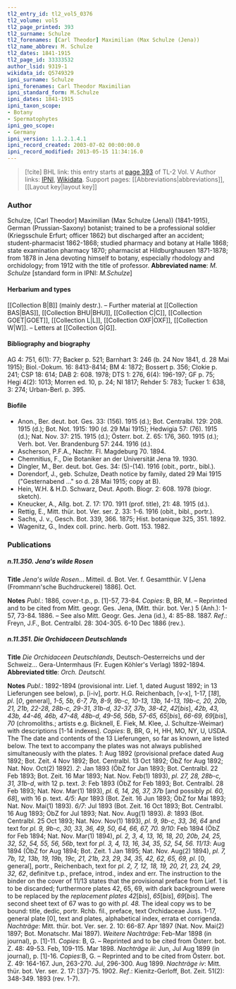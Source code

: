 ```yaml
---
tl2_entry_id: tl2_vol5_0376
tl2_volume: vol5
tl2_page_printed: 393
tl2_surname: Schulze
tl2_forenames: [Carl Theodor] Maximilian (Max Schulze (Jena))
tl2_name_abbrev: M. Schulze
tl2_dates: 1841-1915
tl2_page_id: 33333532
author_lsid: 9319-1
wikidata_id: Q5749329
ipni_surname: Schulze
ipni_forenames: Carl Theodor Maximilian
ipni_standard_form: M.Schulze
ipni_dates: 1841-1915
ipni_taxon_scope: 
- Botany
- Spermatophytes
ipni_geo_scope: 
- Germany
ipni_version: 1.1.2.1.4.1
ipni_record_created: 2003-07-02 00:00:00.0
ipni_record_modified: 2013-05-15 11:34:16.0
---
```


> [!cite] BHL link: this entry starts at [page 393](https://www.biodiversitylibrary.org/page/33333532) of TL-2 Vol. V
> Author links: [IPNI](https://www.ipni.org/a/9319-1), [Wikidata](https://www.wikidata.org/wiki/Q5749329). Support pages: [[Abbreviations|abbreviations]], [[Layout key|layout key]]

### Author

Schulze, \[Carl Theodor\] Maximilian (Max Schulze (Jena)) (1841-1915), German (Prussian-Saxony) botanist; trained to be a professional soldier (Kriegsschule Erfurt; officer 1862) but discharged after an accident; student-pharmacist 1862-1868; studied pharmacy and botany at Halle 1868; state examination pharmacy 1870; pharmacist at Hildburghausen 1871-1878; from 1878 in Jena devoting himself to botany, especially rhodology and orchidology; from 1912 with the title of professor. 
**Abbreviated name**: *M. Schulze* \[standard form in IPNI: *M.Schulze*\]

#### Herbarium and types

[[Collection B|B]] (mainly destr.). – Further material at [[Collection BAS|BAS]], [[Collection BHU|BHU]], [[Collection C|C]], [[Collection GOET|GOET]], [[Collection L|L]], [[Collection OXF|OXF]], [[Collection W|W]]. – Letters at [[Collection G|G]].

#### Bibliography and biography

AG 4: 751, 6(1): 77; Backer p. 521; Barnhart 3: 246 (b. 24 Nov 1841, d. 28 Mai 1915); Biol.-Dokum. 16: 8413-8414; BM 4: 1872; Bossert p. 356; Clokie p. 241; CSP 18: 614; DAB 2: 608. 1978; DTS 1: 276, 6(4): 196-197; GF p. 75; Hegi 4(2): 1013; Morren ed. 10, p. 24; NI 1817; Rehder 5: 783; Tucker 1: 638, 3: 274; Urban-Berl. p. 395.

#### Biofile

- Anon., Ber. deut. bot. Ges. 33: (156). 1915 (d.); Bot. Centralbl. 129: 208. 1915 (d.); Bot. Not. 1915: 190 (d. 29 Mai 1915); Hedwigia 57: (76). 1915 (d.); Nat. Nov. 37: 215. 1915 (d.); Österr. bot. Z. 65: 176, 360. 1915 (d.); Verh. bot. Ver. Brandenburg 57: 244. 1916 (d.).
- Ascherson, P.F.A., Nachtr. Fl. Magdeburg 70. 1894.
- Chemnitius, F., Die Botaniker an der Universität Jena 19. 1930.
- Dingler, M., Ber. deut. bot. Ges. 34: (5)-(14). 1916 (obit., portr., bibl.).
- Dorendorf, J., geb. Schulze, Death notice by family, dated 29 Mai 1915 ("Gesternabend ..." so d. 28 Mai 1915; copy at B).
- Hein, W.H. & H.D. Schwarz, Deut. Apoth. Biogr. 2: 608. 1978 (biogr. sketch).
- Kneucker, A., Allg. bot. Z. 17: 170. 1911 (prof. title), 21: 48. 1915 (d.).
- Rettig, E., Mitt. thür. bot. Ver. ser. 2. 33: 1-6. 1916 (obit., bibl., portr.).
- Sachs, J. v., Gesch. Bot. 339, 366. 1875; Hist. botanique 325, 351. 1892.
- Wagenitz, G., Index coll. princ. herb. Gott. 153. 1982.

### Publications

##### n.11.350. Jena's wilde Rosen

**Title**
*Jena's wilde Rosen*... Mitteil. d. Bot. Ver. f. Gesamtthür. V \[Jena (Frommann'sche Buchdruckerei) 1886\]. Oct.

**Notes**
*Publ*.: 1886, cover-t.p., p. \[1\]-57, 73-84. *Copies*: B, BR, M. – Reprinted and to be cited from Mitt. geogr. Ges. Jena, (Mitt. thür. bot. Ver.) 5 (Anh.): 1-57, 73-84. 1886. – See also Mitt. Geogr. Ges. Jena (id.), 4: 85-88. 1887.
*Ref*.: Freyn, J.F., Bot. Centralbl. 28: 304-305. 6-10 Dec 1886 (rev.).

##### n.11.351. Die Orchidaceen Deutschlands

**Title**
*Die Orchidaceen Deutschlands*, Deutsch-Oesterreichs und der Schweiz... Gera-Untermhaus (Fr. Eugen Köhler's Verlag) 1892-1894.
**Abbreviated title**: *Orch. Deutschl.*

**Notes**
*Publ*.: 1892-1894 (provisional intr. Lief. 1, dated August 1892; in 13 Lieferungen see below), p. \[i-iv\], portr. H.G. Reichenbach, \[v-x\], 1-17, \[*18*\], *pl*. \[*0*, general\], *1-5, 5b, 6-7, 7b, 8-9, 9b-c, 10-13, 13b, 14-13, 19b-c, 20, 20b, 21, 21b, 22-28, 28b-c, 29-31, 31b-d, 32-37, 37b, 38-42, 42*\[*bis*\], *42b, 43, 43b, 44-46, 46b, 47-48, 48b-d, 49-56, 56b, 57-65, 65*\[*bis*\], *66-69, 69*\[*bis*\], *70* (chromoliths.; artists e.g. Bicknell, E. Fiek, M. Klee, J. Schultze-Weimar) with descriptions \[1-14 indexes\]. *Copies*: B, BR, G, H, HH, MO, NY, U, USDA. The The date and contents of the 13 Lieferungen, so far as known, are listed below. The text to accompany the plates was not always published simultaneously with the plates.
*1*: Aug 1892 (provisional preface dated Aug 1892; Bot. Zeit. 4 Nov 1892; Bot. Centralbl. 13 Oct 1892; ÖbZ for Aug 1892; Nat. Nov. Oct(2) 1892).
*2*: Jan 1893 (ÖbZ for Jan 1893; Bot. Centralbl. 22 Feb 1893; Bot. Zeit. 16 Mar 1893; Nat. Nov. Feb(1) 1893), *pl. 27, 28, 28b-c, 31, 31b-d*, with 12 p. text.
*3*: Feb 1893 (ÖbZ for Feb 1893; Bot. Centralbl. 28 Feb 1893; Nat. Nov. Mar(1) 1893), *pl. 6, 14, 26, 37, 37b* \[and possibly *pl. 60, 68*\], with 16 p. text.
*4/5*: Apr 1893 (Bot. Zeit. 16 Jun 1893; ÖbZ for Mai 1893; Nat. Nov. Mai(1) 1893).
*6/7*: Jul 1893 (Bot. Zeit. 16 Oct 1893; Bot. Centralbl. 16 Aug 1893; ÖbZ for Jul 1893; Nat. Nov. Aug(1) 1893).
*8*: 1893 (Bot. Centralbl. 25 Oct 1893; Nat. Nov. Nov(1) 1893), *pl. 9, 9b-c, 33, 36, 64* and text for *pl. 9, 9b-c, 30, 33, 36, 49, 50, 64, 66, 67, 70.*
*9/10*: Feb 1894 (ÖbZ for Feb 1894; Nat. Nov. Mar(1) 1894), *pl. 2, 3, 4, 13, 16, 18, 20, 20b, 24, 25, 32, 52, 54, 55, 56, 56b*, text for *pl. 3, 4, 13, 16, 34, 35, 52, 54, 56.*
*11/13*: Aug 1894 (ÖbZ for Aug 1894; Bot. Zeit. 1 Jan 1895; Nat. Nov. Aug(2) 1894), *pl. 7, 7b, 12, 13b, 19, 19b, 19c, 21, 21b, 23, 29, 34, 35, 42, 62, 65, 69, pl.* \[0, general\], portr., Reichenbach, text for *pl. 2, 7, 12, 18, 19, 20, 21, 23, 24, 29, 32, 62*, definitve t.p., preface, introd., index and err.
The instruction to the binder on the cover of 11/13 states that the provisional preface from Lief. 1 is to be discarded; furthermore plates 42, 65, 69, with dark background were to be replaced by the *replacement plates 42*\[*bis*\], *65*\[*bis*\], *69*\[*bis*\]. The second sheet text of 67 was to go with *pl. 48.* The ideal copy ws to be bound: title, dedic, portr. Rchb.
fil., preface, text Orchidaceae Juss. 1-17, general plate \[0\], text and plates, alphabetical index, errata et corrigenda.
*Nachträge*: Mitt. thür. bot. Ver. ser. 2. 10: 66-87. Apr 1897 (Nat. Nov. Mai(2) 1897; Bot. Monatschr. Mai 1897).
*Weitere Nachträge*: Feb-Mar 1898 (in journal), p. \[1\]-11. *Copies*: B, G. – Reprinted and to be cited from Österr. bot. Z. 48: 49-53. Feb, 109-115. Mar 1898.
*Nachträge iii*: Jun, Jul Aug 1899 (in journal), p. \[1\]-16. *Copies*:B, G. – Reprinted and to be cited from Österr. bot. Z. 49: 164-167. Jun, 263-270. Jul, 296-300. Aug 1899.
*Nachträge iv*: Mitt. thür. bot. Ver. ser. 2. 17: \[37\]-75. 1902.
*Ref*.: Kienitz-Gerloff, Bot. Zeit. 51(2): 348-349. 1893 (rev. 1-7).


